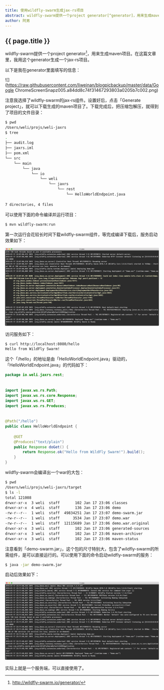 ```yaml
---
title: 使用wildfly-swarm生成jax-rs项目
abstract: wildfly-swarm提供一个project generator[^generator]，用来生成maven项目。在这篇文章里，我用这个generator生成一个jax-rs项目。
author: 阿男
---
```


## {{ page.title }} 

wildfly-swarm提供一个project generator[^generator]，用来生成maven项目。在这篇文章里，我用这个generator生成一个jax-rs项目。

[^generator]: http://wildfly-swarm.io/generator/

以下是我在generator里面填写的信息：

![](https://raw.githubusercontent.com/liweinan/blogpicbackup/master/data/Google ChromeScreenSnapz005.a84dd8c74f31467293803a0205b7c002.png)

注意我选择了wildfly-swarm的jax-rs组件。设置好后，点击「Generate project」，就可以下载生成的maven项目了。下载完成后，把压缩包解压，就得到了项目的文件目录：

```bash
$ pwd
/Users/weli/projs/weli-jaxrs
$ tree
.
├── audit.log
├── jaxrs.iml
├── pom.xml
└── src
	└── main
		└── java
			└── io
				└── weli
					└── jaxrs
						└── rest
							└── HelloWorldEndpoint.java

7 directories, 4 files
```

可以使用下面的命令编译并运行项目：

```bash
$ mvn wildfly-swarm:run
```

第一次运行会花较长时间下载wildfly-swarm组件，等完成编译下载后，服务启动效果如下：

![](https://raw.githubusercontent.com/liweinan/blogpicbackup/master/data/iTerm2ScreenSnapz002.605461db9d1f4eb8b070de11bdd599e7.png)

访问服务如下：

```bash
$ curl http://localhost:8080/hello
Hello from WildFly Swarm!
```

这个「/hello」的地址是由「HelloWorldEndpoint.java」驱动的，「HelloWorldEndpoint.java」的代码如下：

```java
package io.weli.jaxrs.rest;


import javax.ws.rs.Path;
import javax.ws.rs.core.Response;
import javax.ws.rs.GET;
import javax.ws.rs.Produces;


@Path("/hello")
public class HelloWorldEndpoint {

	@GET
	@Produces("text/plain")
	public Response doGet() {
		return Response.ok("Hello from WildFly Swarm!").build();
	}
}
```

wildfly-swarm会编译出一个war的大包：

```bash
$ pwd
/Users/weli/projs/weli-jaxrs/target
$ ls -l
total 121008
drwxr-xr-x  3 weli  staff       102 Jan 17 23:06 classes
drwxr-xr-x  4 weli  staff       136 Jan 17 23:06 demo
-rw-r--r--  1 weli  staff  49834251 Jan 17 23:07 demo-swarm.jar
-rw-r--r--  1 weli  staff      3534 Jan 17 23:07 demo.war
-rw-r--r--  1 weli  staff  12115689 Jan 17 23:06 demo.war.original
drwxr-xr-x  3 weli  staff       102 Jan 17 23:06 generated-sources
drwxr-xr-x  3 weli  staff       102 Jan 17 23:06 maven-archiver
drwxr-xr-x  3 weli  staff       102 Jan 17 23:06 maven-status
```

注意看到「demo-swarm.jar」，这个包的尺寸特别大，包含了wildfly-swarm的所需组件，是可以直接运行的。可以使用下面的命令启动wildfly-swarm的服务：

```bash
$ java -jar demo-swarm.jar
```

启动后效果如下：

![](https://raw.githubusercontent.com/liweinan/blogpicbackup/master/data/iTerm2ScreenSnapz003.711ffe44b2834014af5124a9efd84bd1.png)

实际上就是一个服务端，可以直接使用了。



